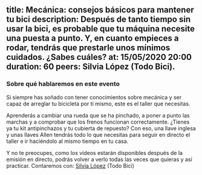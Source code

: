 title: Mecánica: consejos básicos para mantener tu bici
description: Después de tanto tiempo sin usar la bici, es probable que tu máquina necesite una puesta a punto. Y, en cuanto empieces a rodar, tendrás que prestarle unos mínimos cuidados. ¿Sabes cuáles? 
at: 15/05/2020 20:00
duration: 60
peers: Silvia López (Todo Bici).
----
### Sobre qué hablaremos en este evento

Si siempre has soñado con tener conocimientos sobre mecánica y ser capaz de arreglar tu bicicleta por ti mismo, este es el taller que necesitas. 

Aprenderás a cambiar una rueda que se ha pinchado, a poner a punto las marchas y a comprobar que los frenos funcionan correctamente.
¿Tienes ya tu kit antipinchazos y tu cubierta de repuesto? Con eso, una llave inglesa y unas llaves Allen tendrás todo lo que necesitas para seguir en directo el taller e ir haciéndolo al mismo tiempo en tu casa. 

Y no te preocupes, como los vídeos estarán disponibles después de la emisión en directo, podrás volver a verlo todas las veces que quieras y así practicar. Contaremos con: [Silvia López](https://twitter.com/TodobiciVLC) (Todo Bici)
